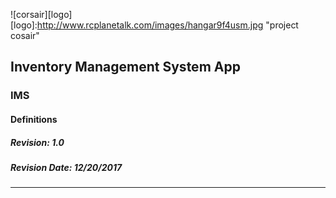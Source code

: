 ![corsair][logo]
[logo]:http://www.rcplanetalk.com/images/hangar9f4usm.jpg "project cosair"

## Inventory Management System App
### IMS
#### Definitions
##### Revision: 1.0
##### Revision Date: 12/20/2017
---
